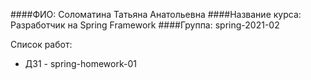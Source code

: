 ####ФИО: Соломатина Татьяна Анатольевна
####Название курса: Разработчик на Spring Framework
####Группа: spring-2021-02

Список работ:
- ДЗ1 - spring-homework-01

